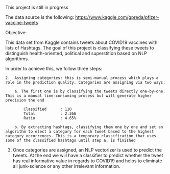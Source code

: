 This project is still in progress

The data source is the following:
https://www.kaggle.com/gpreda/pfizer-vaccine-tweets

Objective:

This data set from Kaggle contains tweets about COVID19 vaccines with lists of Hashtags. The goal of this project is classifying these tweets to distinguish health-oriented, political and superstition based on NLP algorithms.

In order to achieve this, we follow three steps:

    2.	Assigning categories: this is semi-manual process which plays a role in the prediction quality. Categories are assigning via two ways:
    
        a. The first one is by classifying the tweets directly one-by-one. This is a manual time-consuming process but will generate higher precision the end 
        
            Classified	    : 110
            Total	        : 2.366
            Ratio	        : 4.65%
        
        b. By extracting hashtags, classifying them one by one and set an algorithm to elect a category for each tweet based to the highest category occurrences. This is a temporary classification that uses some of the classified hashtags until step a. is finished
        



3.	Once categories are assigned, an NLP vectorizer is used to predict the tweets.
At the end we will have a classifier to predict whether the tweet has real informative value in regards to COVID19 and helps to eliminate all junk-science or any other irrelevant information.
